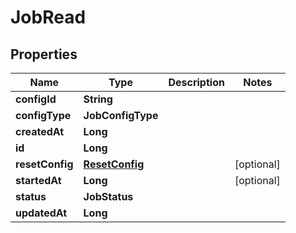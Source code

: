 

# JobRead


## Properties

| Name | Type | Description | Notes |
|------------ | ------------- | ------------- | -------------|
|**configId** | **String** |  |  |
|**configType** | **JobConfigType** |  |  |
|**createdAt** | **Long** |  |  |
|**id** | **Long** |  |  |
|**resetConfig** | [**ResetConfig**](ResetConfig.md) |  |  [optional] |
|**startedAt** | **Long** |  |  [optional] |
|**status** | **JobStatus** |  |  |
|**updatedAt** | **Long** |  |  |



